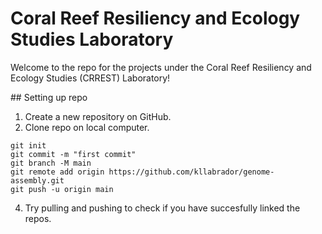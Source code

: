 # Coral Reef Resiliency and Ecology Studies Laboratory

Welcome to the repo for the projects under the Coral Reef Resiliency and Ecology Studies (CRREST) Laboratory!

<summary>## Setting up repo


1. Create a new repository on GitHub.
2. Clone repo on local computer.

```
git init
git commit -m "first commit"
git branch -M main
git remote add origin https://github.com/kllabrador/genome-assembly.git
git push -u origin main
```

4. Try pulling and pushing to check if you have succesfully linked the repos.
</summary>
